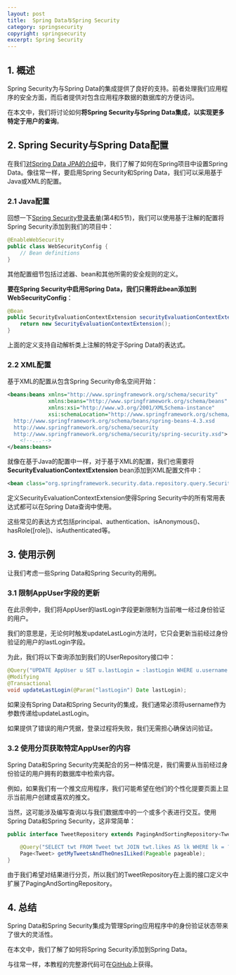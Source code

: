 ```yaml
---
layout: post
title:  Spring Data与Spring Security
category: springsecurity
copyright: springsecurity
excerpt: Spring Security
---
```


## 1. 概述

Spring Security为与Spring Data的集成提供了良好的支持。前者处理我们应用程序的安全方面，而后者提供对包含应用程序数据的数据库的方便访问。

在本文中，我们将讨论如何**将Spring Security与Spring Data集成，以实现更多特定于用户的查询**。

## 2. Spring Security与Spring Data配置

在我们[对Spring Data JPA的介绍](https://www.baeldung.com/the-persistence-layer-with-spring-data-jpa)中，我们了解了如何在Spring项目中设置Spring Data。像往常一样，要启用Spring Security和Spring Data，我们可以采用基于Java或XML的配置。

### 2.1 Java配置

回想一下[Spring Security登录表单](https://www.baeldung.com/spring-security-login)(第4和5节)，我们可以使用基于注解的配置将Spring Security添加到我们的项目中：

```java
@EnableWebSecurity
public class WebSecurityConfig {
    // Bean definitions
}
```

其他配置细节包括过滤器、bean和其他所需的安全规则的定义。

**要在Spring Security中启用Spring Data，我们只需将此bean添加到WebSecurityConfig**：

```java
@Bean
public SecurityEvaluationContextExtension securityEvaluationContextExtension() {
    return new SecurityEvaluationContextExtension();
}
```

上面的定义支持自动解析类上注解的特定于Spring Data的表达式。

### 2.2 XML配置

基于XML的配置从包含Spring Security命名空间开始：

```xml
<beans:beans xmlns="http://www.springframework.org/schema/security"
             xmlns:beans="http://www.springframework.org/schema/beans"
             xmlns:xsi="http://www.w3.org/2001/XMLSchema-instance"
             xsi:schemaLocation="http://www.springframework.org/schema/beans
  http://www.springframework.org/schema/beans/spring-beans-4.3.xsd
  http://www.springframework.org/schema/security
  http://www.springframework.org/schema/security/spring-security.xsd">
    <!--...-->
</beans:beans>
```

就像在基于Java的配置中一样，对于基于XML的配置，我们也需要将**SecurityEvaluationContextExtension** bean添加到XML配置文件中：

```xml
<bean class="org.springframework.security.data.repository.query.SecurityEvaluationContextExtension"/>
```

定义SecurityEvaluationContextExtension使得Spring Security中的所有常用表达式都可以在Spring Data查询中使用。

这些常见的表达方式包括principal、authentication、isAnonymous()、hasRole(\[role\])、isAuthenticated等。

## 3. 使用示例

让我们考虑一些Spring Data和Spring Security的用例。

### 3.1 限制AppUser字段的更新

在此示例中，我们将AppUser的lastLogin字段更新限制为当前唯一经过身份验证的用户。

我们的意思是，无论何时触发updateLastLogin方法时，它只会更新当前经过身份验证的用户的lastLogin字段。

为此，我们将以下查询添加到我们的UserRepository接口中：

```java
@Query("UPDATE AppUser u SET u.lastLogin = :lastLogin WHERE u.username = ?#{principal?.username}")
@Modifying
@Transactional
void updateLastLogin(@Param("lastLogin") Date lastLogin);
```

如果没有Spring Data和Spring Security的集成，我们通常必须将username作为参数传递给updateLastLogin。

如果提供了错误的用户凭据，登录过程将失败，我们无需担心确保访问验证。

### 3.2 使用分页获取特定AppUser的内容

Spring Data和Spring Security完美配合的另一种情况是，我们需要从当前经过身份验证的用户拥有的数据库中检索内容。

例如，如果我们有一个推文应用程序，我们可能希望在他们的个性化提要页面上显示当前用户创建或喜欢的推文。

当然，这可能涉及编写查询以与我们数据库中的一个或多个表进行交互。使用Spring Data和Spring Security，这非常简单：

```java
public interface TweetRepository extends PagingAndSortingRepository<Tweet, Long> {

    @Query("SELECT twt FROM Tweet twt JOIN twt.likes AS lk WHERE lk = ?#{principal?.username} OR twt.owner = ?#{principal?.username}")
    Page<Tweet> getMyTweetsAndTheOnesILiked(Pageable pageable);
}
```

由于我们希望对结果进行分页，所以我们的TweetRepository在上面的接口定义中扩展了PagingAndSortingRepository。

## 4. 总结

Spring Data和Spring Security集成为管理Spring应用程序中的身份验证状态带来了很大的灵活性。

在本文中，我们了解了如何将Spring Security添加到Spring Data。

与往常一样，本教程的完整源代码可在[GitHub](https://github.com/tuyucheng7/taketoday-tutorial4j/tree/master/spring-security-modules)上获得。
